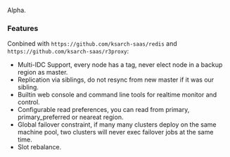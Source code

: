 
Alpha.

### Features

Conbined with `https://github.com/ksarch-saas/redis` and `https://github.com/ksarch-saas/r3proxy`:

* Multi-IDC Support, every node has a tag, never elect node in a backup region as master.
* Replication via siblings, do not resync from new master if it was our sibling.
* Builtin web console and command line tools for realtime monitor and control.
* Configurable read preferences, you can read from primary, primary_preferred or neareat region.
* Global failover constraint, if many many clusters deploy on the same machine pool, two clusters will never exec failover jobs at the same time.
* Slot rebalance.
